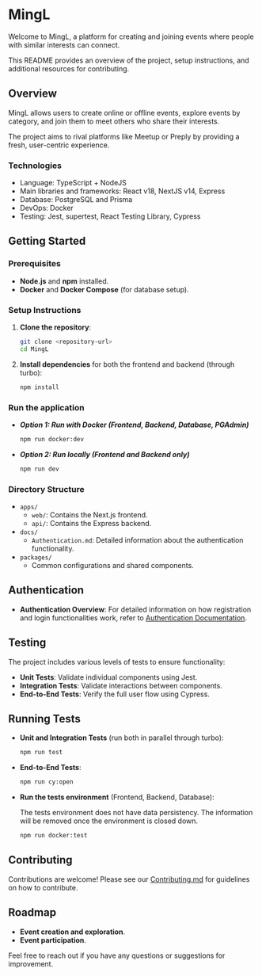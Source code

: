 # MingL

Welcome to MingL, a platform for creating and joining events where people with similar interests can connect.

This README provides an overview of the project, setup instructions, and additional resources for contributing.

## Overview

MingL allows users to create online or offline events, explore events by category, and join them to meet others who share their interests.

The project aims to rival platforms like Meetup or Preply by providing a fresh, user-centric experience.

### Technologies

- Language: TypeScript + NodeJS
- Main libraries and frameworks: React v18, NextJS v14, Express
- Database: PostgreSQL and Prisma
- DevOps: Docker
- Testing: Jest, supertest, React Testing Library, Cypress

## Getting Started

### Prerequisites

- **Node.js** and **npm** installed.
- **Docker** and **Docker Compose** (for database setup).

### Setup Instructions

1. **Clone the repository**:

   ```bash
   git clone <repository-url>
   cd MingL
   ```

2. **Install dependencies** for both the frontend and backend (through turbo):

   ```bash
   npm install
   ```

### Run the application

- **_Option 1: Run with Docker (Frontend, Backend, Database, PGAdmin)_**

  ```bash
  npm run docker:dev
  ```

- **_Option 2: Run locally (Frontend and Backend only)_**

  ```bash
  npm run dev
  ```

### Directory Structure

- `apps/`
  - `web/`: Contains the Next.js frontend.
  - `api/`: Contains the Express backend.
- `docs/`
  - `Authentication.md`: Detailed information about the authentication functionality.
- `packages/`
  - Common configurations and shared components.

## Authentication

- **Authentication Overview**: For detailed information on how registration and login functionalities work, refer to [Authentication Documentation](docs/Authentication.md).

## Testing

The project includes various levels of tests to ensure functionality:

- **Unit Tests**: Validate individual components using Jest.
- **Integration Tests**: Validate interactions between components.
- **End-to-End Tests**: Verify the full user flow using Cypress.

## Running Tests

- **Unit and Integration Tests** (run both in parallel through turbo):

  ```bash
  npm run test
  ```

- **End-to-End Tests**:

  ```bash
  npm run cy:open
  ```

- **Run the tests environment** (Frontend, Backend, Database):

  The tests environment does not have data persistency. The information will be removed once the environment is closed down.

  ```bash
  npm run docker:test
  ```

## Contributing

Contributions are welcome! Please see our [Contributing.md](/docs/Contributing.md) for guidelines on how to contribute.

## Roadmap

- **Event creation and exploration**.
- **Event participation**.

Feel free to reach out if you have any questions or suggestions for improvement.
